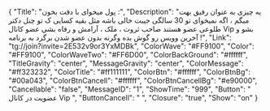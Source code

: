 {
"Title": "پول میخوای با دقت بخون :",
"Description": "یه چیزی به عنوان رفیق بهت میگم ، اگه نمیخوای تو 30 سالگی جیبت خالی باشه مثل بقیه کسایی ک تو چنل دکتر طلوعی عضو هستند صاحب ثروت ، ملک ، آرامش و رفاه بشی عضو کانال Vip بشو و آخرین وویس رو گوش بده وگرنه بدون عضو شدن برگرد به برنامه !",
"Link": "tg://join?invite=2E532v9or3YxMDBk",
"ColorWave": "#FF9100",
"Color": "#FF9100",
"ColorWaveTwo": "#FF6D00",
"ColorBackGround": "#ffffff",
"TitleGravity": "center",
"MessageGravity": "center",
"ColorMessage": "#ff323232",
"ColorTitle": "#ff111111",
"ColorBtn": "#ffffff",
"ColorBtnBg": "#00a043",
"ColorBtnCancell": "#ffffff",
"ColorBtnCancellBg": "#e90000",
"Cancellable": "false",
"MessageID": "1",
"ShowTime": "999",
"Button": "  عضویت در کانال Vip  ",
"ButtonCancell": "  ",
"Closure": "true",
"Show": "on"
}
